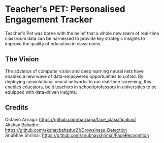 # Teacher's PET: Personalised Engagement Tracker
 Teacher's Pet was borne with the belief that a whole new realm of real-time classroom data can be harnessed to provide key strategic insights to improve the quality of education in classrooms.
 
 ## The Vision
The advance of computer vision and deep learning neural nets have enabled a new wave of data-empowered opportunities to unfold. By deploying convolutional neural networks to run real-time screening, this enables educators, be it teachers in school/professors in universities to be equipped with data-driven insights. 

## Credits
Octavio Arriaga: https://github.com/oarriaga/face_classification/ <br />
Akshay Bahadur: https://github.com/akshaybahadur21/Drowsiness_Detection <br />
Anubhav Shrimal: https://github.com/anubhavshrimal/FaceRecognition <br />

